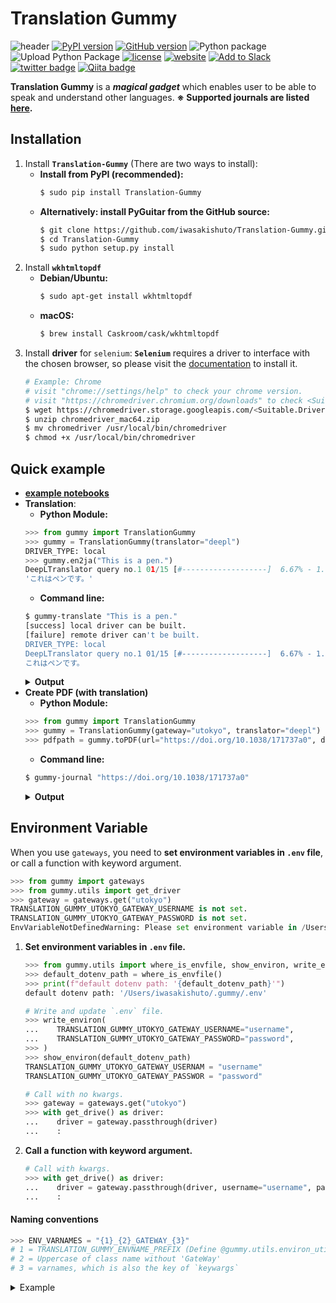 # Translation Gummy

![header](https://github.com/iwasakishuto/Translation-Gummy/blob/master/image/header.png?raw=true)
[![PyPI version](https://badge.fury.io/py/Translation-Gummy.svg)](https://pypi.org/project/Translation-Gummy/)
[![GitHub version](https://badge.fury.io/gh/iwasakishuto%2FTranslation-Gummy.svg)](https://github.com/iwasakishuto/Translation-Gummy)
![Python package](https://github.com/iwasakishuto/Translation-Gummy/workflows/Python%20package/badge.svg)
![Upload Python Package](https://github.com/iwasakishuto/Translation-Gummy/workflows/Upload%20Python%20Package/badge.svg)
[![license](https://img.shields.io/github/license/mashape/apistatus.svg?maxAge=2592000)](https://github.com/iwasakishuto/Translation-Gummy/blob/master/LICENSE)
[![website](https://img.shields.io/badge/website-Translation--Gummy-lightblue)](https://elb.translation-gummy.com/)
[![Add to Slack](https://platform.slack-edge.com/img/add_to_slack.png)](https://elb.translation-gummy.com/slack_auth_begin)
[![twitter badge](https://img.shields.io/badge/twitter-Requests-1da1f2?style=flat-square&logo=twitter)](https://www.twitter.com/messages/compose?recipient_id=1042783905697288193&text=Please%20support%20this%20journal%3A%20)
[![Qiita badge](https://img.shields.io/badge/「ほん訳コンニャク」を食べて論文を読もう-Qiita-64c914?style=flat-square)](https://qiita.com/cabernet_rock/items/670d5cd597bcd9f2ff3f)

**Translation Gummy** is a **_magical gadget_** which enables user to be able to speak and understand other languages. **※ Supported journals are listed [here](https://github.com/iwasakishuto/Translation-Gummy/wiki/Supported-journals).**

## Installation

1. Install **`Translation-Gummy`** (There are two ways to install):
    - **Install from PyPI (recommended):**
        ```sh
        $ sudo pip install Translation-Gummy
        ```
   - **Alternatively: install PyGuitar from the GitHub source:**
       ```sh
       $ git clone https://github.com/iwasakishuto/Translation-Gummy.git
       $ cd Translation-Gummy
       $ sudo python setup.py install
       ```
2. Install **`wkhtmltopdf`**
   - **Debian/Ubuntu:**
        ```sh
        $ sudo apt-get install wkhtmltopdf
        ```
    - **macOS:**
        ```sh
        $ brew install Caskroom/cask/wkhtmltopdf
        ```
3. Install **driver** for `selenium`:
**`Selenium`** requires a driver to interface with the chosen browser, so please visit the [documentation](https://selenium-python.readthedocs.io/installation.html#drivers) to install it.
    ```sh
    # Example: Chrome
    # visit "chrome://settings/help" to check your chrome version.
    # visit "https://chromedriver.chromium.org/downloads" to check <Suitable.Driver.Version> for your chrome.
    $ wget https://chromedriver.storage.googleapis.com/<Suitable.Driver.Version>/chromedriver_mac64.zip
    $ unzip chromedriver_mac64.zip
    $ mv chromedriver /usr/local/bin/chromedriver
    $ chmod +x /usr/local/bin/chromedriver
    ```

## Quick example

- **[example notebooks](https://nbviewer.jupyter.org/github/iwasakishuto/Translation-Gummy/blob/master/examples/)**
- **Translation**:
    - **Python Module:**
    ```python
    >>> from gummy import TranslationGummy
    >>> gummy = TranslationGummy(translator="deepl")
    DRIVER_TYPE: local
    >>> gummy.en2ja("This is a pen.")
    DeepLTranslator query no.1 01/15 [#-------------------]  6.67% - 1.091[s]
    'これはペンです。'
    ```
    - **Command line:**
    ```sh
    $ gummy-translate "This is a pen."
    [success] local driver can be built.
    [failure] remote driver can't be built.
    DRIVER_TYPE: local
    DeepLTranslator query no.1 01/15 [#-------------------]  6.67% - 1.096[s]
    これはペンです。
    ```
    <details>
      <summary><b>Output</b></summary>  
      <img src="image/demo.gummy-translate.gif" alt="gummy-translate">
    </details>
- **Create PDF (with translation)**
    - **Python Module:**
    ```python
    >>> from gummy import TranslationGummy
    >>> gummy = TranslationGummy(gateway="utokyo", translator="deepl")
    >>> pdfpath = gummy.toPDF(url="https://doi.org/10.1038/171737a0", delete_html=True)
    ```
    - **Command line:**
    ```sh
    $ gummy-journal "https://doi.org/10.1038/171737a0"
    ```
    <details>
      <summary><b>Output</b></summary>  
      <img src="image/demo.gummy-journal.gif" alt="gummy-journal">
    </details>

## Environment Variable

When you use `gateways`, you need to **set environment variables in `.env` file**, or call a function with keyword argument.

```python
>>> from gummy import gateways
>>> from gummy.utils import get_driver
>>> gateway = gateways.get("utokyo")
TRANSLATION_GUMMY_UTOKYO_GATEWAY_USERNAME is not set.
TRANSLATION_GUMMY_UTOKYO_GATEWAY_PASSWORD is not set.
EnvVariableNotDefinedWarning: Please set environment variable in /Users/iwasakishuto/.gummy/.env
```

1. **Set environment variables in `.env` file.**
    ```python
    >>> from gummy.utils import where_is_envfile, show_environ, write_environ, read_environ
    >>> default_dotenv_path = where_is_envfile()
    >>> print(f"default dotenv path: '{default_dotenv_path}'")
    default dotenv path: '/Users/iwasakishuto/.gummy/.env'

    # Write and update `.env` file.
    >>> write_environ(
    ...    TRANSLATION_GUMMY_UTOKYO_GATEWAY_USERNAME="username",
    ...    TRANSLATION_GUMMY_UTOKYO_GATEWAY_PASSWORD="password",
    >>> )
    >>> show_environ(default_dotenv_path)
    TRANSLATION_GUMMY_UTOKYO_GATEWAY_USERNAM = "username"
    TRANSLATION_GUMMY_UTOKYO_GATEWAY_PASSWOR = "password"

    # Call with no kwargs.
    >>> gateway = gateways.get("utokyo")
    >>> with get_drive() as driver:
    ...    driver = gateway.passthrough(driver)
    ...    :
    ```
2. **Call a function with keyword argument.**
    ```python
    # Call with kwargs.
    >>> with get_drive() as driver:
    ...    driver = gateway.passthrough(driver, username="username", password="password")
    ...    :
    ```

#### Naming conventions

```python
>>> ENV_VARNAMES = "{1}_{2}_GATEWAY_{3}"
# 1 = TRANSLATION_GUMMY_ENVNAME_PREFIX (Define @gummy.utils.environ_utils.py)
# 2 = Uppercase of class name without 'GateWay'
# 3 = varnames, which is also the key of `keywargs`
```

<details>
    <summary>Example</summary>  

```python
# ==============================================================================
# @gummy.utils.environ_utils.py
TRANSLATION_GUMMY_ENVNAME_PREFIX = "TRANSLATION_GUMMY"
# @gummy.gateways.py
class GummyAbstGateWay(metaclass=ABCMeta):
   def __init__(self, url=None, verbose=1, env_varnames=[], dotenv_path=DOTENV_PATH):
        self.env_varnames = [
            TRANSLATION_GUMMY_ENVNAME_PREFIX + "_" + \
            self.__class__.__name__.replace('GateWay', '').upper() + "_" + \
            "GATEWAY_" + \
            v.upper() for v in env_varnames
        ]
# ==============================================================================
>>> from gummy.gateways import GummyAbstGateWay
>>> class Hoge(GummyAbstGateWay):
...     def __init__():
...         super().__init__(env_varnames=["username"])

>>> hoge = Hoge()
>>> hoge.envvarnames = ["{1}_{2}_GATEWAY_{3}"]
# 1 = TRANSLATION_GUMMY_ENVNAME_PREFIX = "TRANSLATION_GUMMY"
# 2 = HOGE (= Hoge.upper())
# 3 = USERNAME (= username.upper())
```

</details>